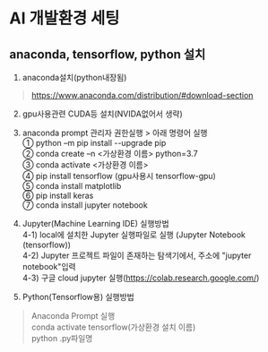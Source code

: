 # AI 개발환경 세팅
## anaconda, tensorflow, python 설치
  
  
1. anaconda설치(python내장됨)  
>https://www.anaconda.com/distribution/#download-section  
  
2. gpu사용관련 CUDA등 설치(NVIDA없어서 생략)  
  
3. anaconda prompt 관리자 권한실행 > 아래 명령어 실행  
① python –m pip install --upgrade pip   
② conda create –n <가상환경 이름> python=3.7   
③ conda activate <가상환경 이름>   
④ pip install tensorflow   (gpu사용시  tensorflow-gpu)  
⑤ conda install matplotlib   
⑥ pip install keras   
⑦ conda install jupyter notebook  
  
4. Jupyter(Machine Learning IDE) 실행방법  
4-1) local에 설치한 Jupyter 실행파일로 실행 (Jupyter Notebook (tensorflow))  
4-2) Jupyter 프로젝트 파일이 존재하는 탐색기에서, 주소에 "jupyter notebook"입력  
4-3) 구글 cloud jupyter 실행(https://colab.research.google.com/)  
  
5. Python(Tensorflow용) 실행방법  
>Anaconda Prompt 실행  
>conda activate tensorflow(가상환경 설치 이름)  
>python .py파일명  
